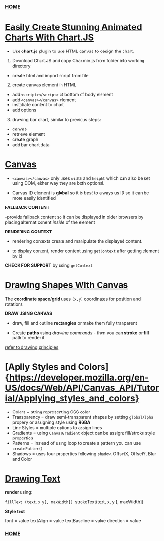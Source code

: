 ### [HOME](README.md)

# [Easily Create Stunning Animated Charts With Chart.JS](https://www.webdesignerdepot.com/2013/11/easily-create-stunning-animated-charts-with-chart-js/)

- Use **chart.js** plugin to use HTML canvas to design the chart.
 1. Download Chart.JS and copy Char.min.js from folder into working directory

- create html and import script from file

2. create canvas element in HTML

- add ``<script></script>`` at bottom of body element
- add ``<canvas></canvas>`` element
- instatiate content to chart
- add options 

3. drawing bar chart, similar to previous steps:

- canvas
- retrieve element
- create graph
- add bar chart data

 # [Canvas](https://developer.mozilla.org/en-US/docs/Web/API/Canvas_API/Tutorial/Basic_usage)

 - ``<canvas></canvas>`` only uses ``width`` and ``height`` which can also be set using DOM, either way they are both optional.

 - Canvas ID element is **global** so it is *best* to always us ID so it can be more easily identified

 **FALLBACK CONTENT**

 -provide fallback content so it can be displayed in older browsers by placing alternat conent *inside* of the element

 **RENDERING CONTEXT**

 - rendering contexts create and manipulate the displayed content.

 - to display content, render content using ``getContext`` after getting element by id

**CHECK FOR SUPPORT** by using ``getContext``

# [Drawing Shapes With Canvas](https://developer.mozilla.org/en-US/docs/Web/API/Canvas_API/Tutorial/Drawing_shapes)

The **coordinate space**/**grid** uses ``(x,y)`` coordinates for position and rotations

**DRAW USING CANVAS** 

- draw, fill and outline **rectangles** or make them fully tranparent

- Create **paths** using *drawing commands* - then you can **stroke** or **fill** path to render it

[refer to drawing principles](https://developer.mozilla.org/en-US/docs/Web/API/Canvas_API/Tutorial/Drawing_shapes)

# [Aplly Styles and Colors]{https://developer.mozilla.org/en-US/docs/Web/API/Canvas_API/Tutorial/Applying_styles_and_colors}

- Colors = string representing CSS color
- Transparency = draw semi-transparent shapes by setting ``globalAlpha`` propery or assigning style using **RGBA**
- Line Styles = multiple options to assign lines
- Gradients = using ``CanvasGradient`` object can be assignt fill/stroke style properties
- Patterns = instead of using loop to create a pattern you can use ``createPatter()``
- Shadows = uses four properties following ``shadow``. OffsetX, OffsetY, Blur and Color

# [Drawing Text](https://developer.mozilla.org/en-US/docs/Web/API/Canvas_API/Tutorial/Drawing_text)

**render** using:

``fillText (text,x,y[, maxWidth])
``strokeText(text, x, y [, maxWidth])

**Style text**

font = value
textAlign = value
textBaseline = value
direction = value

### [HOME](README.md)
